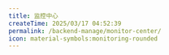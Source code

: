 ```yaml
---
title: 监控中心
createTime: 2025/03/17 04:52:39
permalink: /backend-manage/monitor-center/
icon: material-symbols:monitoring-rounded
---
```


